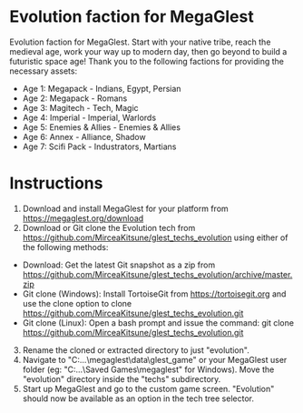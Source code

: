 # Evolution faction for MegaGlest

Evolution faction for MegaGlest. Start with your native tribe, reach the medieval age, work your way up to modern day, then go beyond to build a futuristic space age! Thank you to the following factions for providing the necessary assets:

- Age 1: Megapack - Indians, Egypt, Persian
- Age 2: Megapack - Romans
- Age 3: Magitech - Tech, Magic
- Age 4: Imperial - Imperial, Warlords
- Age 5: Enemies & Allies - Enemies & Allies
- Age 6: Annex - Alliance, Shadow
- Age 7: Scifi Pack - Industrators, Martians

# Instructions

1. Download and install MegaGlest for your platform from https://megaglest.org/download
2. Download or Git clone the Evolution tech from https://github.com/MirceaKitsune/glest_techs_evolution using either of the following methods:
 - Download: Get the latest Git snapshot as a zip from https://github.com/MirceaKitsune/glest_techs_evolution/archive/master.zip
 - Git clone (Windows): Install TortoiseGit from https://tortoisegit.org and use the clone option to clone https://github.com/MirceaKitsune/glest_techs_evolution.git
 - Git clone (Linux): Open a bash prompt and issue the command: git clone https://github.com/MirceaKitsune/glest_techs_evolution.git
3. Rename the cloned or extracted directory to just "evolution".
4. Navigate to "C:\...\megaglest\data\glest_game" or your MegaGlest user folder (eg: "C:\...\Saved Games\megaglest" for Windows). Move the "evolution" directory inside the "techs" subdirectory.
5. Start up MegaGlest and go to the custom game screen. "Evolution" should now be available as an option in the tech tree selector.
